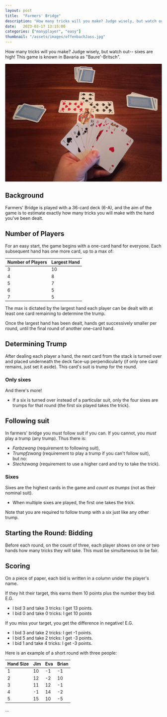 ```yaml
---
layout: post
title:  "Farmers' Bridge"
description: "How many tricks will you make? Judge wisely, but watch out-- sixes are high!"
date:   2023-03-17 13:15:00
categories: ["manyplayer", "easy"]
thumbnail: "/assets/images/offenbachJass.jpg"
---
```

How many tricks will you make? Judge wisely, but watch out-- sixes are high! This game is known in Bavaria as "Baure'-Britsch".

![](/assets/images/offenbachJass.jpg)

## Background
Farmers' Bridge is played with a 36-card deck (6-A), and the aim of the game is to estimate exactly how many tricks you will make with the hand you've been dealt. 

## Number of Players
For an easy start, the game begins with a one-card hand for everyone. Each subsequent hand has one more card, up to a max of:

| Number of Players | Largest Hand |
| ---- | ----- |
| 3 | 10    |
| 4 | 8    |
| 5 | 7     |
| 6    | 5     |
| 7    | 5     |

The max is dictated by the largest hand each player can be dealt with at least one card remaining to determine the trump.

Once the largest hand has been dealt, hands get successively smaller per round, until the final round of another one-card hand.

## Determining Trump
After dealing each player a hand, the next card from the stack is turned over and placed underneath the deck face-up perpendicularly (if only one card remains, just set it aside). This card's suit is trump for the round.

### Only sixes
And there's more! 
- If a six is turned over instead of a particular suit, only the four sixes are trumps for that round (the first six played takes the trick).

## Following suit
In farmers' bridge you must follow suit if you can. If you cannot, you *must* play a trump (any trump).
Thus there is:
- *Farbzwang* (requirement to following suit), 
- *Trumpfzwang* (requirement to play a trump if you can't follow suit),  
but no:
- *Stechzwang* (requirement to use a higher card and try to take the trick).

### Sixes
Sixes are the highest cards in the game and *count as trumps* (not as their nominal suit).
- When multiple sixes are played, the first one takes the trick.

Note that you are required to follow trump with a six just like any other trump.

## Starting the Round: Bidding
Before each round, on the count of three, each player shows on one or two hands how many tricks they will take. This must be simultaneous to be fair.

## Scoring
On a piece of paper, each bid is written in a column under the player's name. 

If they hit their target, this earns them 10 points plus the number they bid.
E.G. 
- I bid 3 and take 3 tricks: I get 13 points. 
- I bid 0 and take 0 tricks: I get 10 points

If you miss your target, you get the difference in negative!
E.G.
- I bid 3 and take 2 tricks: I get -1 points.
- I bid 5 and take 2 tricks: I get -3 points.
- I bid 1 and take 4 tricks: I get -3 points.

Here is an example of a short round with three people:
  
| Hand Size | Jim | Eva | Brian |
| ---- | ----- | ----- | ---- |
| 1  | 10   | -1 | -1 |
| 2 |  12   | -2 | 10 |
| 3 |  11   | 12 | -1 |
| 4 |  -1   | 14 | -2 |
| 5 |  15   | 10 | -5 |  

...

